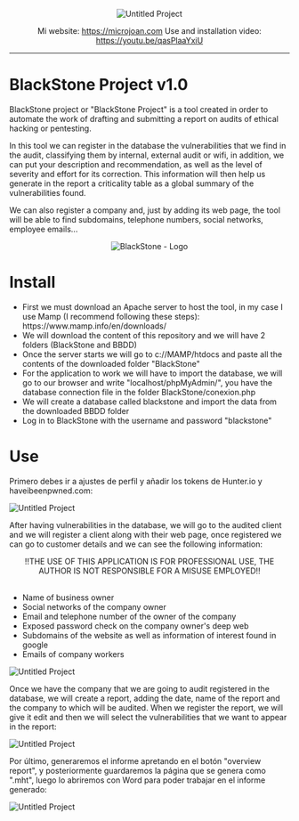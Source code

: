 
<div align="center"> 

![Untitled Project](https://user-images.githubusercontent.com/55983491/182498046-639e515c-8de0-4804-959b-b53145e79109.gif)

Mi website: https://microjoan.com
Use and installation video: https://youtu.be/qasPlaaYxiU

</div>

<hr>

# BlackStone Project v1.0

BlackStone project or "BlackStone Project" is a tool created in order to automate the work of drafting and submitting a report on audits of
ethical hacking or pentesting.

In this tool we can register in the database the vulnerabilities that we find in the audit, classifying them by internal, external audit
or wifi, in addition, we can put your description and recommendation, as well as the level of severity and effort for its correction. This information will then help us generate
in the report a criticality table as a global summary of the vulnerabilities found.

We can also register a company and, just by adding its web page, the tool will be able to find subdomains, telephone numbers, social networks,
employee emails...

<div align="center"> 


![BlackStone - Logo](https://user-images.githubusercontent.com/55983491/182504746-26c636f4-fe4f-410d-9898-e51f4ae35e6d.png)


</div>


# Install

<ul>
<li>First we must download an Apache server to host the tool, in my case I use Mamp (I recommend following these steps): https://www.mamp.info/en/downloads/</li>
<li>We will download the content of this repository and we will have 2 folders (BlackStone and BBDD)</li>
<li>Once the server starts we will go to c://MAMP/htdocs and paste all the contents of the downloaded folder "BlackStone"</li>
<li>For the application to work we will have to import the database, we will go to our browser and write "localhost/phpMyAdmin/", you have the database connection file in the folder BlackStone/conexion.php</li>
<li>We will create a database called blackstone and import the data from the downloaded BBDD folder</li>
<li>Log in to BlackStone with the username and password "blackstone"</li>
</ul>

# Use

Primero debes ir a ajustes de perfil y añadir los tokens de Hunter.io y haveibeenpwned.com:

![Untitled Project](https://user-images.githubusercontent.com/55983491/182502047-36e2b125-de44-463f-8c74-9b8b2cab14e4.gif)

After having vulnerabilities in the database, we will go to the audited client and we will register a client along with their web page, once registered we can go
to customer details and we can see the following information:


<div align="center">
  !!THE USE OF THIS APPLICATION IS FOR PROFESSIONAL USE, THE AUTHOR IS NOT RESPONSIBLE FOR A MISUSE EMPLOYED!!
</div>
<br>
<ul>
<li>Name of business owner</li>
<li>Social networks of the company owner</li>
<li>Email and telephone number of the owner of the company</li>
<li>Exposed password check on the company owner's deep web</li>
<li>Subdomains of the website as well as information of interest found in google</li>
<li>Emails of company workers</li>
</ul>

![Untitled Project](https://user-images.githubusercontent.com/55983491/182502564-02929088-2584-4cd9-9d1a-52ce6cb69f17.gif)

Once we have the company that we are going to audit registered in the database, we will create a report, adding the date, name of the report and the company to which
will be audited. When we register the report, we will give it edit and then we will select the vulnerabilities that we want to appear
in the report:

![Untitled Project](https://user-images.githubusercontent.com/55983491/182503343-c1990024-83f2-4c4b-b524-08719d775cac.gif)

Por último, generaremos el informe apretando en el botón "overview report", y posteriormente guardaremos la página que se genera como ".mht", luego lo abriremos con
Word para poder trabajar en el informe generado:

![Untitled Project](https://user-images.githubusercontent.com/55983491/182504065-2a55fac4-b961-4cd8-8d38-1f02c98123fb.gif)

